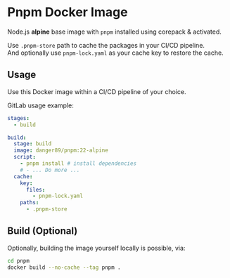 # Pnpm Docker Image

Node.js **alpine** base image with `pnpm` installed using corepack & activated.

Use `.pnpm-store` path to cache the packages in your CI/CD pipeline.  
And optionally use `pnpm-lock.yaml` as your cache key to restore the cache.

## Usage

Use this Docker image within a CI/CD pipeline of your choice.

GitLab usage example:

```yaml
stages:
  - build

build:
  stage: build
  image: danger89/pnpm:22-alpine
  script:
    - pnpm install # install dependencies
    # - ... Do more ...
  cache:
    key:
      files:
        - pnpm-lock.yaml
    paths:
      - .pnpm-store
```

## Build (Optional)

Optionally, building the image yourself locally is possible, via:

```sh
cd pnpm
docker build --no-cache --tag pnpm .
```
